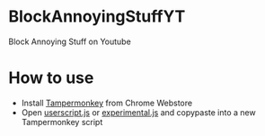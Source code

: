 # BlockAnnoyingStuffYT
Block Annoying Stuff on Youtube

# How to use
- Install [Tampermonkey](https://tampermonkey.net/) from Chrome Webstore
- Open [userscript.js](https://raw.githubusercontent.com/sp22x/BlockAnnoyingStuffYT/master/userscript.js) or [experimental.js](https://raw.githubusercontent.com/sp22x/BlockAnnoyingStuffYT/master/experimental.js) and copypaste into a new Tampermonkey script
